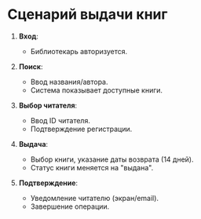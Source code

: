 ﻿# Сценарий выдачи книг

1. **Вход**:  
   - Библиотекарь авторизуется.  

2. **Поиск**:  
   - Ввод названия/автора.  
   - Система показывает доступные книги.  

3. **Выбор читателя**:  
   - Ввод ID читателя.  
   - Подтверждение регистрации.  

4. **Выдача**:  
   - Выбор книги, указание даты возврата (14 дней).  
   - Статус книги меняется на "выдана".  

5. **Подтверждение**:  
   - Уведомление читателю (экран/email).  
   - Завершение операции.
